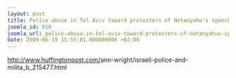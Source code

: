 ```yaml
---
layout: post
title: Police abuse in Tel Aviv toward protesters of Netanyahu's speech
joomla_id: 918
joomla_url: police-abuse-in-tel-aviv-toward-protesters-of-netanyahus-speech
date: 2009-06-19 15:55:01.000000000 +02:00
---
```

<a href="http://www.huffingtonpost.com/ann-wright/israeli-police-and-milita_b_215477.html" target="_blank">http://www.huffingtonpost.com/<wbr />ann-wright/israeli-police-and-<wbr />milita_b_215477.html</a>
